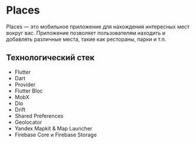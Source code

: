# Places

Places — это мобильное приложение для нахождения интересных мест вокруг вас. Приложение позволяет пользователям находить и добавлять различные места, такие как рестораны, парки и т.п.

## Технологический стек
- Flutter
- Dart
- Provider
- Flutter Bloc
- MobX
- Dio
- Drift
- Shared Preferences
- Geolocator
- Yandex Mapkit & Map Launcher
- Firebase Core и Firebase Storage
